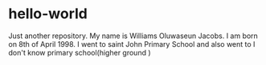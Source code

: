 # hello-world
Just another repository. My name is Williams Oluwaseun Jacobs. I am born on 8th of April 1998. I went to saint John Primary School and also went to I don't know primary school(higher ground )
